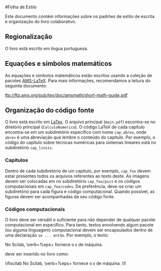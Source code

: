 #Folha de Estilo

Este documento contém informações sobre os padrões de estilo de escrita e organização do livro colaborativo.

## Regionalização

O livro está escrito em língua portuguesa.

## Equações e símbolos matemáticos

As equações e símbolos matemáticos estão escritos usando a coleção de pacotes [AMS-LaTeX](http://www.ams.org/publications/authors/tex/amslatex). Para mais informações, recomendamos a leitura do seguinte documento:

ftp://ftp.ams.org/pub/tex/doc/amsmath/short-math-guide.pdf

## Organização do código fonte

O livro está escrito em [LaTex](https://latex-project.org/). O arquivo principal (`main.pdf`) escontra-se no diretório principal (`CalculoNumerico`). O código LaTeX de cada capítulo encontra-se em um subdiretório específico com nome `cap_abrev`, onde `abrev` é uma abreviação que lembre o conteúdo do capítulo. Por exemplo, o código do capítulo sobre técnicas numéricas para sistemas lineares está no subdiretório `cap_linsis`.

### Capítulos

Dentro de cada subdiretório de um capítulo, por exemplo, `cap_foo` devem estar presentes todos os arquivos referentes ao texto deste. As imagens devem ser colocadas em no subdiretório `cap_foo/pics` e os códigos computacionais em `cap_foo/codes`. De preferência, deve-se criar um subdiretório para cada figura e código computacional. Quando possível, as figuras devem ser acompanhadas de seu código fonte.

### Códigos computacionais

O livro deve ser versátil o suficiente para não depender de qualquer pacote computacional em específico. Para tanto, textos envolvendo algum pacote (ou alguma linguagem) computacional devem ser encapsulados dentro de uma declaração `se ... então`. Por exemplo, o texto:

  No Scilab, \verb+%eps+ fornece o $\epsilon$ de máquina.

deve ser inserido no livro como:

  \ifiscilab
    No Scilab, \verb+%eps+ fornece o $\epsilon$ de máquina.
  \fi


